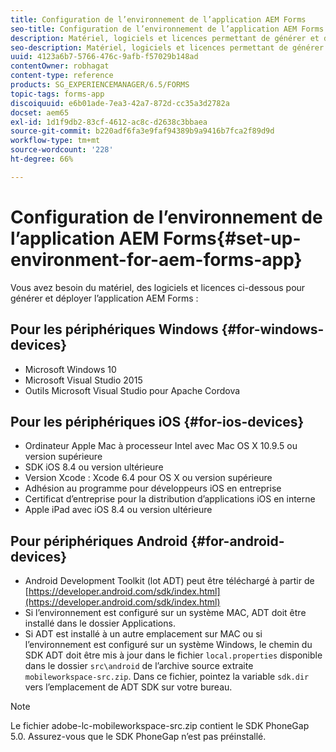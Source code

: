 ```yaml
---
title: Configuration de l’environnement de l’application AEM Forms
seo-title: Configuration de l’environnement de l’application AEM Forms
description: Matériel, logiciels et licences permettant de générer et déployer l’application AEM Forms.
seo-description: Matériel, logiciels et licences permettant de générer et déployer l’application AEM Forms.
uuid: 4123a6b7-5766-476c-9afb-f57029b148ad
contentOwner: robhagat
content-type: reference
products: SG_EXPERIENCEMANAGER/6.5/FORMS
topic-tags: forms-app
discoiquuid: e6b01ade-7ea3-42a7-872d-cc35a3d2782a
docset: aem65
exl-id: 1d1f9db2-83cf-4612-ac8c-d2638c3bbaea
source-git-commit: b220adf6fa3e9faf94389b9a9416b7fca2f89d9d
workflow-type: tm+mt
source-wordcount: '228'
ht-degree: 66%

---
```


# Configuration de l’environnement de l’application AEM Forms{#set-up-environment-for-aem-forms-app}

Vous avez besoin du matériel, des logiciels et licences ci-dessous pour générer et déployer l’application AEM Forms :

## Pour les périphériques Windows {#for-windows-devices}

* Microsoft Windows 10
* Microsoft Visual Studio 2015
* Outils Microsoft Visual Studio pour Apache Cordova

## Pour les périphériques iOS {#for-ios-devices}

* Ordinateur Apple Mac à processeur Intel avec Mac OS X 10.9.5 ou version supérieure
* SDK iOS 8.4 ou version ultérieure
* Version Xcode : Xcode 6.4 pour OS X ou version supérieure
* Adhésion au programme pour développeurs iOS en entreprise
* Certificat d’entreprise pour la distribution d’applications iOS en interne
* Apple iPad avec iOS 8.4 ou version ultérieure

## Pour périphériques Android  {#for-android-devices}

* Android Development Toolkit (lot ADT) peut être téléchargé à partir de [https://developer.android.com/sdk/index.html](https://developer.android.com/sdk/index.html)
* Si l’environnement est configuré sur un système MAC, ADT doit être installé dans le dossier Applications.
* Si ADT est installé à un autre emplacement sur MAC ou si l’environnement est configuré sur un système Windows, le chemin du SDK ADT doit être mis à jour dans le fichier `local.properties` disponible dans le dossier `src\android` de l’archive source extraite `mobileworkspace-src.zip`. Dans ce fichier, pointez la variable `sdk.dir` vers l’emplacement de ADT SDK sur votre bureau.

>[!NOTE]
>
>Le fichier adobe-lc-mobileworkspace-src.zip contient le SDK PhoneGap 5.0. Assurez-vous que le SDK PhoneGap n’est pas préinstallé.
